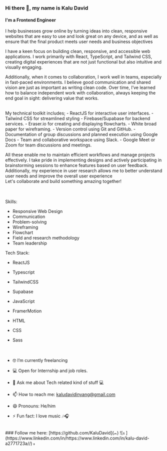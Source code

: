### Hi there 👋, my name is Kalu David
#### I'm a Frontend Engineer

I help businesses grow online by turning ideas into clean, responsive websites that are easy to use and look great on any device, and as well as ensure that the final product meets user needs and business objectives

I have a keen focus on building clean, responsive, and accessible web applications. I work primarily with React, TypeScript, and Tailwind CSS, creating digital experiences that are not just functional but also intuitive and visually engaging.

Additionally, when it comes to collaboration, I work well in teams, especially in fast-paced environments. I believe good communication and shared vision are just as important as writing clean code. Over time, I’ve learned how to balance independent work with collaboration, always keeping the end goal in sight: delivering value that works.

<br>
My technical toolkit includes;
- ReactJS for interactive user interfaces.
- Tailwind CSS for streamlined styling
- Firebase/Supabase for backend services.
- Eraser.io for creating and displaying flowcharts.
- White broad paper for wireframing.
- Version control using Git and GitHub.
- Documentation of group discussions and planned execution using Google Docs
- Team and collaborative workspace using Slack.
- Google Meet or Zoom for team discussions and meetings.

All these enable me to maintain efficient workflows and manage projects effectively.
I take pride in implementing designs and actively participating in brainstorming sessions to enhance features based on user feedback. Additionally, my experience in user research allows me to better understand user needs and improve the overall user experience
<br>
Let's collaborate and build something amazing together!
<br><br>
<be><br>

Skills: 
- Responsive Web Design
- Communication
- Problem-solving
- Wireframing
- Flowchart
- Field and research methodology
- Team leadership


Tech Stack:
- ReactJS
- Typescript
- TailwindCSS
- Supabase
- JavaScript
- FramerMotion
- HTML
- CSS
- Sass
<br><br>
<be><br>


- 🤓 I’m currently freelancing
- 💻 Open for Internship and job roles.  
- 💬 Ask me about Tech related kind of stuff 💻 
- 📫 How to reach me: kaludavidinyang@gmail.com 
- 😄 Pronouns: He/him 
- ⚡ Fun fact: I love music 🎶🎧 

<br>
### Follow me here:
[https://github.com/KaluDavid](<img src='https://cdn.jsdelivr.net/npm/simple-icons@3.0.1/icons/github.svg' alt='github' height='10'>)
![<img src='https://cdn.jsdelivr.net/npm/simple-icons@3.0.1/icons/linkedin.svg' alt='linkedin' height='10'>](https://www.linkedin.com/in/https://www.linkedin.com/in/kalu-david-a2771723a//)
<a href="https://twitter.com/thedavidkalu" /><img src='https://cdn.jsdelivr.net/npm/simple-icons@3.0.1/icons/twitter.svg' alt='twitter' height='10'>
